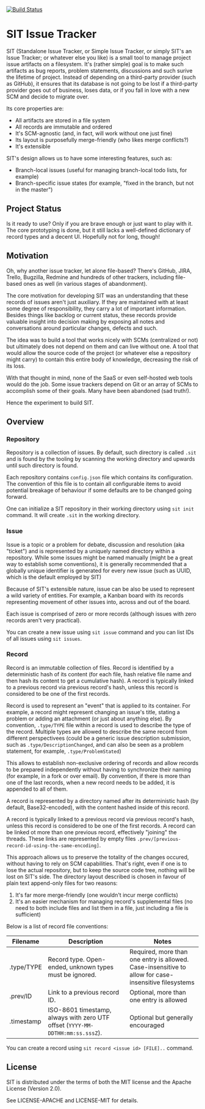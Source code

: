 [![Build Status](https://travis-ci.org/sit-it/sit.svg?branch=master)](https://travis-ci.org/sit-it/sit)

# SIT Issue Tracker

SIT (Standalone Issue Tracker, or Simple Issue Tracker, or simply SIT's an Issue
Tracker; or whatever else you like) is a small tool to manage project issue
artifacts on a filesystem. It's (rather simple) goal is to make such artifacts
as bug reports, problem statements, discussions and such surive the lifetime of
project. Instead of depending on a third-party provider (such as GitHub), it
ensures that its database is not going to be lost if a third-party provider goes
out of business, loses data, or if you fall in love with a new SCM and decide to
migrate over.

Its core properties are:

* All artifacts are stored in a file system
* All records are immutable and ordered
* It's SCM-agnostic (and, in fact, will work without one just fine)
* Its layout is purposefully merge-friendly (who likes merge conflicts?)
* It's extensible

SIT's design allows us to have some interesting features, such as:

* Branch-local issues (useful for managing branch-local todo lists, for example)
* Branch-specific issue states (for example, "fixed in the branch, but not in the master")

## Project Status

Is it ready to use? Only if you are brave enough or just want to play with it.
The core prototyping is done, but it still lacks a well-defined dictionary
of record types and a decent UI. Hopefully not for long, though!

## Motivation

Oh, why another issue tracker, let alone file-based? There's GitHub, JIRA,
Trello, Bugzilla, Redmine and hundreds of other trackers, including file-based
ones as well (in various stages of abandonment).

The core motivation for developing SIT was an understanding that these records
of issues aren't just auxiliary. If they are maintained with at least some
degree of responsibility, they carry a lot of important information. Besides
things like backlog or current status, these records provide valuable insight
into decision making by exposing all notes and conversations around particular
changes, defects and such.

The idea was to build a tool that works nicely with SCMs (centralized or not)
but ultimately does not depend on them and can live without one. A tool that
would allow the source code of the project (or whatever else a repository might
carry) to contain this entire body of knowledge, decreasing the risk of its
loss.

With that thought in mind, none of the SaaS or even self-hosted web tools would
do the job. Some issue trackers depend on Git or an array of SCMs to accomplish
some of their goals. Many have been abandoned (sad truth!).

Hence the experiment to build SIT.

## Overview

### Repository

Repository is a collection of issues. By default, such directory is called
`.sit` and is found by the tooling by scanning the working directory and upwards
until such directory is found.

Each repository contains `config.json` file which contains its configuration.
The convention of this file is to contain all configurable items to avoid
potential breakage of behaviour if some defaults are to be changed going
forward.

One can initialize a SIT repository in their working directory using `sit init`
command. It will create `.sit` in the working directory.

### Issue

Issue is a topic or a problem for debate, discussion and resolution (aka "ticket")
and is represented by a uniquely named directory within a repository. While some
issues might be named manually (might be a great way to establish some
conventions), it is generally recommended that a globally unique identifier is
generated for every new issue (such as UUID, which is the default employed by
SIT)

Because of SIT's extensible nature, issue can be also be used to represent a
wild variety of entities. For example, a Kanban board with its records
representing movement of other issues into, across and out of the board.

Each issue is comprised of zero or more records (although issues with zero
records aren't very practical).

You can create a new issue using `sit issue` command and you can list IDs
of all issues using `sit issues`.

### Record

Record is an immutable collection of files. Record is identified by a
deterministic hash of its content (for each file, hash relative file name and
then hash its content to get a cumulative hash). A record is typically linked to
a previous record via previous record's hash, unless this record is considered
to be one of the first records.

Record is used to represent an "event" that is applied to its container. For
example, a record might represent changing an issue's title, stating a problem
or adding an attachment (or just about anything else). By convention, `.type/TYPE`
file within a record is used to describe the type of the record. Multiple types
are allowed to describe the same record from different perspectivees (could be
a generic issue description submission, such as `.type/DescriptionChanged`,
and can also be seen as a problem statement, for example, `.type/ProblemStated`)

This allows to establish non-exclusive ordering of records and allow records to
be prepared independently without having to synchronize their naming (for
example, in a fork or over email). By convention, if there is more than one of
the last records, when a new record needs to be added, it is appended to all of
them.

A record is represented by a directory named after its deterministic hash (by
default, Base32-encoded), with the content hashed inside of this record.

A record is typically linked to a previous record via previous record's hash,
unless this record is considered to be one of the first records. A record can be
linked ot more than one previous record, effectively "joining" the threads.
These links are represented by empty files
`.prev/[previous-record-id-using-the-same-encoding]`.

This approach allows us to preserve the totality of the changes occured, without
having to rely on SCM capabilities. That's right, even if one is to lose the
actual repository, but to keep the source code tree, nothing will be lost on
SIT's side. The directory layout described is chosen in favour of plain text
append-only files for two reasons:

1. It's far more merge-friendly (one wouldn't incur merge conflicts)
2. It's an easier mechanism for managing record's supplemental files (no need to both include files and list them in
   a file, just including a file is sufficient)
  
Below is a list of record file conventions:
  
| Filename   | Description                                                                   | Notes                                                                                                |
|------------|-------------------------------------------------------------------------------|------------------------------------------------------------------------------------------------------|
| .type/TYPE | Record type. Open-ended, unknown types must be ignored.                       | Required, more than one entry is allowed. Case-insensitive to allow for case-insensitive filesystems |
| .prev/ID   | Link to a previous record ID.                                                 | Optional, more than one entry is allowed                                                             |
| .timestamp | ISO-8601 timestamp, always with zero UTF offset (`YYYY-MM-DDTHH:mm:ss.sssZ`). | Optional but generally encouraged                                                                    |

You can create a record using `sit record <issue id> [FILE]..` command.

## License

SIT is distributed under the terms of both the MIT license and the Apache License (Version 2.0).

See LICENSE-APACHE and LICENSE-MIT for details.
